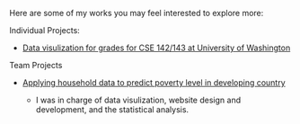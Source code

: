 Here are some of my works you may feel interested to explore more:

Individual Projects:

- [Data visulization for grades for CSE 142/143 at University of Washington](https://github.com/HowardPu/CSE-Data-Analysis)


Team Projects

- [Applying household data to predict poverty level in developing country](http://students.washington.edu/howardpu/info/poverty-prediction/#/)

  - I was in charge of data visulization, website design and development, and the statistical analysis.
  
 


